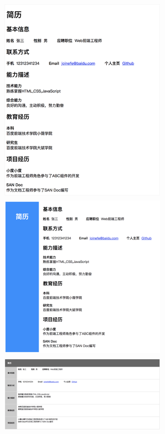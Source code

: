
![Aaron Swartz](https://github.com/LiwenYe/ife2018/raw/master/day5-6/resume1.png)

![Aaron Swartz](https://github.com/LiwenYe/ife2018/raw/master/day5-6/resume2.png)

![Aaron Swartz](https://github.com/LiwenYe/ife2018/raw/master/day5-6/resume3.png)